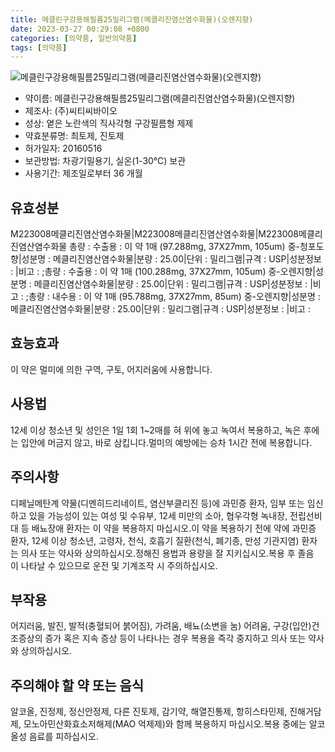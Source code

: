 ```yaml
---
title: 메클린구강용해필름25밀리그램(메클리진염산염수화물)(오렌지향)
date: 2023-03-27 00:29:08 +0800
categories: [의약품, 일반의약품]
tags: [의약품]
---
```

![메클린구강용해필름25밀리그램(메클리진염산염수화물)(오렌지향)](https://nedrug.mfds.go.kr/pbp/cmn/itemImageDownload/1Nkd205G5HG)

- 약이름: 메클린구강용해필름25밀리그램(메클리진염산염수화물)(오렌지향)
- 제조사: (주)씨티씨바이오
- 성상: 옅은 노란색의 직사각형 구강필름형 제제
- 약효분류명: 최토제, 진토제
- 허가일자: 20160516
- 보관방법: 차광기밀용기, 실온(1-30℃) 보관
- 사용기간: 제조일로부터 36 개월
## 유효성분
M223008메클리진염산염수화물|M223008메클리진염산염수화물|M223008메클리진염산염수화물
총량 : 수출용 : 이 약 1매 (97.288mg, 37X27mm, 105um) 중-청포도향|성분명 : 메클리진염산염수화물|분량 : 25.00|단위 : 밀리그램|규격 : USP|성분정보 : |비고 : ;총량 : 수출용 : 이 약 1매 (100.288mg, 37X27mm, 105um) 중-오렌지향|성분명 : 메클리진염산염수화물|분량 : 25.00|단위 : 밀리그램|규격 : USP|성분정보 : |비고 : ;총량 : 내수용 : 이 약 1매 (95.788mg, 37X27mm, 85um) 중-오렌지향|성분명 : 메클리진염산염수화물|분량 : 25.00|단위 : 밀리그램|규격 : USP|성분정보 : |비고 :
## 효능효과
이 약은 멀미에 의한 구역, 구토, 어지러움에 사용합니다.
## 사용법
12세 이상 청소년 및 성인은 1일 1회 1~2매를 혀 위에 놓고 녹여서 복용하고, 녹은 후에는 입안에 머금지 않고, 바로 삼킵니다.멀미의 예방에는 승차 1시간 전에 복용합니다.
## 주의사항
디페닐메탄계 약물(디멘히드리네이트, 염산부클리진 등)에 과민증 환자, 임부 또는 임신하고 있을 가능성이 있는 여성 및 수유부, 12세 미만의 소아, 협우각형 녹내장, 전립선비대 등 배뇨장애 환자는 이 약을 복용하지 마십시오.이 약을 복용하기 전에 약에 과민증 환자, 12세 이상 청소년, 고령자, 천식, 호흡기 질환(천식, 폐기종, 만성 기관지염) 환자는 의사 또는 약사와 상의하십시오.정해진 용법과 용량을 잘 지키십시오.복용 후 졸음이 나타날 수 있으므로 운전 및 기계조작 시 주의하십시오.
## 부작용
어지러움, 발진, 발적(충혈되어 붉어짐), 가려움, 배뇨(소변을 눔) 어려움, 구강(입안)건조증상의 증가 혹은 지속 증상 등이 나타나는 경우 복용을 즉각 중지하고 의사 또는 약사와 상의하십시오.
## 주의해야 할 약 또는 음식
알코올, 진정제, 정신안정제, 다른 진토제, 감기약, 해열진통제, 항히스타민제, 진해거담제, 모노아민산화효소저해제(MAO 억제제)와 함께 복용하지 마십시오.복용 중에는 알코올성 음료를 피하십시오.

